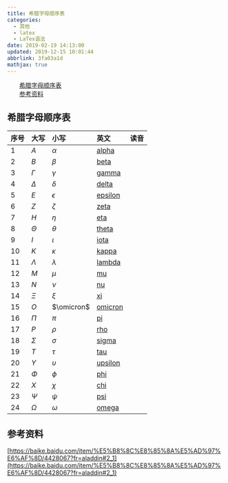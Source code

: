 ```yaml
---
title: 希腊字母顺序表
categories: 
  - 其他
  - latex
  - LaTex语法
date: 2019-02-19 14:13:00
updated: 2019-12-15 10:01:44
abbrlink: 3fa03a1d
mathjax: true
---
```

<div id='my_toc'><a href="/blog/3fa03a1d/#希腊字母顺序表" class="header_2">希腊字母顺序表</a><br><a href="/blog/3fa03a1d/#参考资料" class="header_2">参考资料</a><br></div>
<style>
    .header_1{
        margin-left: 1em;
    }
    .header_2{
        margin-left: 2em;
    }
    .header_3{
        margin-left: 3em;
    }
    .header_4{
        margin-left: 4em;
    }
    .header_5{
        margin-left: 5em;
    }
    .header_6{
        margin-left: 6em;
    }
</style>
<!--more-->
<script>if (navigator.platform.search('arm')==-1){document.getElementById('my_toc').style.display = 'none';}
var e,p = document.getElementsByTagName('p');while (p.length>0) {e = p[0];e.parentElement.removeChild(e);}
</script>

<!--end-->
## 希腊字母顺序表 ##
|序号|大写|小写|英文|读音|
|:--|:--|:--|:--|:--|
|1|$A$|$\alpha$|<a href="https://fanyi.baidu.com/?#en/zh/alpha">alpha</a>|<i class="fa fa-play" aria-hidden="true" onclick="paly_audioID5JswJVVW();"></i>|
|2|$B$|$\beta$|<a href="https://fanyi.baidu.com/?#en/zh/beta">beta</a>|<i class="fa fa-play" aria-hidden="true" onclick="paly_audioID5JswJW1a();"></i>|
|3|$\Gamma$|$\gamma$|<a href="https://fanyi.baidu.com/?#en/zh/gamma">gamma</a>|<i class="fa fa-play" aria-hidden="true" onclick="paly_audioID5JswJW2P();"></i>|
|4|$\Delta$|$\delta$|<a href="https://fanyi.baidu.com/?#en/zh/delta">delta</a>|<i class="fa fa-play" aria-hidden="true" onclick="paly_audioID5JswJW5S();"></i>|
|5|$E$|$\epsilon$|<a href="https://fanyi.baidu.com/?#en/zh/epsilon">epsilon</a>|<i class="fa fa-play" aria-hidden="true" onclick="paly_audioID5JswJW7B();"></i>|
|6|$Z$|$\zeta$|<a href="https://fanyi.baidu.com/?#en/zh/zeta">zeta</a>|<i class="fa fa-play" aria-hidden="true" onclick="paly_audioID5JswJWbG();"></i>|
|7|$H$|$\eta$|<a href="https://fanyi.baidu.com/?#en/zh/eta">eta</a>|<i class="fa fa-play" aria-hidden="true" onclick="paly_audioID5JswJWdm();"></i>|
|8|$\Theta$|$\theta$|<a href="https://fanyi.baidu.com/?#en/zh/theta">theta</a>|<i class="fa fa-play" aria-hidden="true" onclick="paly_audioID5JswJWho();"></i>|
|9|$I$|$\iota$|<a href="https://fanyi.baidu.com/?#en/zh/iota">iota</a>|<i class="fa fa-play" aria-hidden="true" onclick="paly_audioID5JswJWiz();"></i>|
|10|$K$|$\kappa$|<a href="https://fanyi.baidu.com/?#en/zh/kappa">kappa</a>|<i class="fa fa-play" aria-hidden="true" onclick="paly_audioID5JswJWk9();"></i>|
|11|$\Lambda$|$\lambda$|<a href="https://fanyi.baidu.com/?#en/zh/lambda">lambda</a>|<i class="fa fa-play" aria-hidden="true" onclick="paly_audioID5JswJWnJ();"></i>|
|12|$M$|$\mu$|<a href="https://fanyi.baidu.com/?#en/zh/mu">mu</a>|<i class="fa fa-play" aria-hidden="true" onclick="paly_audioID5JswJWqk();"></i>|
|13|$N$|$\nu$|<a href="https://fanyi.baidu.com/?#en/zh/nu">nu</a>|<i class="fa fa-play" aria-hidden="true" onclick="paly_audioID5JswJWtG();"></i>|
|14|$\Xi$|$\xi$|<a href="https://fanyi.baidu.com/?#en/zh/xi">xi</a>|<i class="fa fa-play" aria-hidden="true" onclick="paly_audioID5JswJWvh();"></i>|
|15|$O$|$\omicron$|<a href="https://fanyi.baidu.com/?#en/zh/omicron">omicron</a>|<i class="fa fa-play" aria-hidden="true" onclick="paly_audioID5JswJWx7();"></i>|
|16|$\Pi$|$\pi$|<a href="https://fanyi.baidu.com/?#en/zh/pi">pi</a>|<i class="fa fa-play" aria-hidden="true" onclick="paly_audioID5JswJWyD();"></i>|
|17|$P$|$\rho$|<a href="https://fanyi.baidu.com/?#en/zh/rho">rho</a>|<i class="fa fa-play" aria-hidden="true" onclick="paly_audioID5JswJWAc();"></i>|
|18|$\Sigma$|$\sigma$|<a href="https://fanyi.baidu.com/?#en/zh/sigma">sigma</a>|<i class="fa fa-play" aria-hidden="true" onclick="paly_audioID5JswJWIq();"></i>|
|19|$T$|$\tau$|<a href="https://fanyi.baidu.com/?#en/zh/tau">tau</a>|<i class="fa fa-play" aria-hidden="true" onclick="paly_audioID5JswJWL9();"></i>|
|20|$\Upsilon$|$\upsilon$|<a href="https://fanyi.baidu.com/?#en/zh/upsilon">upsilon</a>|<i class="fa fa-play" aria-hidden="true" onclick="paly_audioID5JswJWMK();"></i>|
|21|$\Phi$|$\phi$|<a href="https://fanyi.baidu.com/?#en/zh/phi">phi</a>|<i class="fa fa-play" aria-hidden="true" onclick="paly_audioID5JswJWNB();"></i>|
|22|$X$|$\chi$|<a href="https://fanyi.baidu.com/?#en/zh/chi">chi</a>|<i class="fa fa-play" aria-hidden="true" onclick="paly_audioID5JswJWP5();"></i>|
|23|$\Psi$|$\psi$|<a href="https://fanyi.baidu.com/?#en/zh/psi">psi</a>|<i class="fa fa-play" aria-hidden="true" onclick="paly_audioID5JswJWQE();"></i>|
|24|$\Omega$|$\omega$|<a href="https://fanyi.baidu.com/?#en/zh/omega">omega</a>|<i class="fa fa-play" aria-hidden="true" onclick="paly_audioID5JswJWS3();"></i>|


<audio src="http://fanyi.baidu.com/gettts?lan=en&text=omega&spd=5&source=web" id="audioID5JswJWS3"></audio>
<script>
    function paly_audioID5JswJWS3() {var id = document.getElementById("audioID5JswJWS3");if (id != null) {id.play();}}
</script>
<audio src="http://fanyi.baidu.com/gettts?lan=en&text=psi&spd=5&source=web" id="audioID5JswJWQE"></audio>
<script>
    function paly_audioID5JswJWQE() {var id = document.getElementById("audioID5JswJWQE");if (id != null) {id.play();}}
</script>
<audio src="http://fanyi.baidu.com/gettts?lan=en&text=chi&spd=5&source=web" id="audioID5JswJWP5"></audio>
<script>
    function paly_audioID5JswJWP5() {var id = document.getElementById("audioID5JswJWP5");if (id != null) {id.play();}}
</script>
<audio src="http://fanyi.baidu.com/gettts?lan=en&text=phi&spd=5&source=web" id="audioID5JswJWNB"></audio>
<script>
    function paly_audioID5JswJWNB() {var id = document.getElementById("audioID5JswJWNB");if (id != null) {id.play();}}
</script>
<audio src="http://fanyi.baidu.com/gettts?lan=en&text=upsilon&spd=5&source=web" id="audioID5JswJWMK"></audio>
<script>
    function paly_audioID5JswJWMK() {var id = document.getElementById("audioID5JswJWMK");if (id != null) {id.play();}}
</script>
<audio src="http://fanyi.baidu.com/gettts?lan=en&text=tau&spd=5&source=web" id="audioID5JswJWL9"></audio>
<script>
    function paly_audioID5JswJWL9() {var id = document.getElementById("audioID5JswJWL9");if (id != null) {id.play();}}
</script>
<audio src="http://fanyi.baidu.com/gettts?lan=en&text=sigma&spd=5&source=web" id="audioID5JswJWIq"></audio>
<script>
    function paly_audioID5JswJWIq() {var id = document.getElementById("audioID5JswJWIq");if (id != null) {id.play();}}
</script>
<audio src="http://fanyi.baidu.com/gettts?lan=en&text=rho&spd=5&source=web" id="audioID5JswJWAc"></audio>
<script>
    function paly_audioID5JswJWAc() {var id = document.getElementById("audioID5JswJWAc");if (id != null) {id.play();}}
</script>
<audio src="http://fanyi.baidu.com/gettts?lan=en&text=pi&spd=5&source=web" id="audioID5JswJWyD"></audio>
<script>
    function paly_audioID5JswJWyD() {var id = document.getElementById("audioID5JswJWyD");if (id != null) {id.play();}}
</script>
<audio src="http://fanyi.baidu.com/gettts?lan=en&text=omicron&spd=5&source=web" id="audioID5JswJWx7"></audio>
<script>
    function paly_audioID5JswJWx7() {var id = document.getElementById("audioID5JswJWx7");if (id != null) {id.play();}}
</script>
<audio src="http://fanyi.baidu.com/gettts?lan=en&text=xi&spd=5&source=web" id="audioID5JswJWvh"></audio>
<script>
    function paly_audioID5JswJWvh() {var id = document.getElementById("audioID5JswJWvh");if (id != null) {id.play();}}
</script>
<audio src="http://fanyi.baidu.com/gettts?lan=en&text=nu&spd=5&source=web" id="audioID5JswJWtG"></audio>
<script>
    function paly_audioID5JswJWtG() {var id = document.getElementById("audioID5JswJWtG");if (id != null) {id.play();}}
</script>
<audio src="http://fanyi.baidu.com/gettts?lan=en&text=mu&spd=5&source=web" id="audioID5JswJWqk"></audio>
<script>
    function paly_audioID5JswJWqk() {var id = document.getElementById("audioID5JswJWqk");if (id != null) {id.play();}}
</script>
<audio src="http://fanyi.baidu.com/gettts?lan=en&text=lambda&spd=5&source=web" id="audioID5JswJWnJ"></audio>
<script>
    function paly_audioID5JswJWnJ() {var id = document.getElementById("audioID5JswJWnJ");if (id != null) {id.play();}}
</script>
<audio src="http://fanyi.baidu.com/gettts?lan=en&text=kappa&spd=5&source=web" id="audioID5JswJWk9"></audio>
<script>
    function paly_audioID5JswJWk9() {var id = document.getElementById("audioID5JswJWk9");if (id != null) {id.play();}}
</script>
<audio src="http://fanyi.baidu.com/gettts?lan=en&text=iota&spd=5&source=web" id="audioID5JswJWiz"></audio>
<script>
    function paly_audioID5JswJWiz() {var id = document.getElementById("audioID5JswJWiz");if (id != null) {id.play();}}
</script>
<audio src="http://fanyi.baidu.com/gettts?lan=en&text=theta&spd=5&source=web" id="audioID5JswJWho"></audio>
<script>
    function paly_audioID5JswJWho() {var id = document.getElementById("audioID5JswJWho");if (id != null) {id.play();}}
</script>
<audio src="http://fanyi.baidu.com/gettts?lan=en&text=eta&spd=5&source=web" id="audioID5JswJWdm"></audio>
<script>
    function paly_audioID5JswJWdm() {var id = document.getElementById("audioID5JswJWdm");if (id != null) {id.play();}}
</script>
<audio src="http://fanyi.baidu.com/gettts?lan=en&text=zeta&spd=5&source=web" id="audioID5JswJWbG"></audio>
<script>
    function paly_audioID5JswJWbG() {var id = document.getElementById("audioID5JswJWbG");if (id != null) {id.play();}}
</script>
<audio src="http://fanyi.baidu.com/gettts?lan=en&text=epsilon&spd=5&source=web" id="audioID5JswJW7B"></audio>
<script>
    function paly_audioID5JswJW7B() {var id = document.getElementById("audioID5JswJW7B");if (id != null) {id.play();}}
</script>
<audio src="http://fanyi.baidu.com/gettts?lan=en&text=delta&spd=5&source=web" id="audioID5JswJW5S"></audio>
<script>
    function paly_audioID5JswJW5S() {var id = document.getElementById("audioID5JswJW5S");if (id != null) {id.play();}}
</script>
<audio src="http://fanyi.baidu.com/gettts?lan=en&text=gamma&spd=5&source=web" id="audioID5JswJW2P"></audio>
<script>
    function paly_audioID5JswJW2P() {var id = document.getElementById("audioID5JswJW2P");if (id != null) {id.play();}}
</script>
<audio src="http://fanyi.baidu.com/gettts?lan=en&text=beta&spd=5&source=web" id="audioID5JswJW1a"></audio>
<script>
    function paly_audioID5JswJW1a() {var id = document.getElementById("audioID5JswJW1a");if (id != null) {id.play();}}
</script>
<audio src="http://fanyi.baidu.com/gettts?lan=en&text=alpha&spd=5&source=web" id="audioID5JswJVVW"></audio>
<script>
    function paly_audioID5JswJVVW() {var id = document.getElementById("audioID5JswJVVW");if (id != null) {id.play();}}
</script>

## 参考资料 ##
[https://baike.baidu.com/item/%E5%B8%8C%E8%85%8A%E5%AD%97%E6%AF%8D/4428067?fr=aladdin#2_1](https://baike.baidu.com/item/%E5%B8%8C%E8%85%8A%E5%AD%97%E6%AF%8D/4428067?fr=aladdin#2_1)
